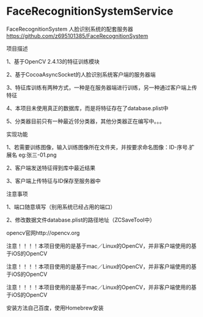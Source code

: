 # FaceRecognitionSystemService

FaceRecognitionSystem 人脸识别系统的配套服务器 https://github.com/z695101385/FaceRecognitionSystem

项目描述

1、基于OpenCV 2.4.13的特征训练模块

2、基于CocoaAsyncSocket的人脸识别系统客户端的服务器端

3、特征库训练有两种方式，一种是在服务器端进行训练，另一种通过客户端上传特征

4、本项目未使用真正的数据库，而是将特征存在了database.plist中

5、分类器目前只有一种最近邻分类器，其他分类器正在编写中。。。

实现功能

1、若需要训练图像，输入训练图像所在文件夹，并按要求命名图像：ID-序号.扩展名 eg:张三-01.png

2、客户端发送特征得到库中最近结果

3、客户端上传特征与ID保存至服务器中

注意事项

1、端口随意填写（别用系统已经占用的端口）

2、修改数据文件database.plist的路径地址（ZCSaveTool中）

opencv官网http://opencv.org

注意！！！！本项目使用的是基于mac／Linux的OpenCV，并非客户端使用的基于iOS的OpenCV

注意！！！！本项目使用的是基于mac／Linux的OpenCV，并非客户端使用的基于iOS的OpenCV

注意！！！！本项目使用的是基于mac／Linux的OpenCV，并非客户端使用的基于iOS的OpenCV

安装方法自己百度，使用Homebrew安装
